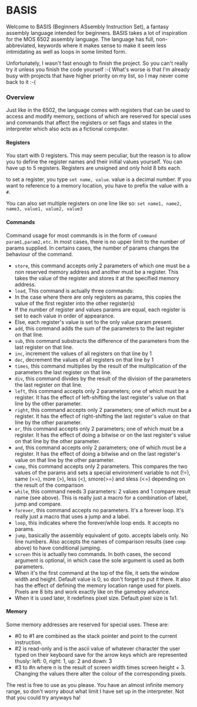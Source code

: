 # BASIS

Welcome to BASIS (Beginners ASsembly Instruction Set), a fantasy assembly language intended for beginners. BASIS takes a lot of inspiration for the MOS 6502 assembly language. The language has full, non-abbreviated, keywords where it makes sense to make it seem less intimidating as well as loops in some limited form.

Unfortunately, I wasn't fast enough to finish the project. So you can't really try it unless you finish the code yourself :-(
What's worse is that I'm already busy with projects that have higher priority on my list, so I may never come back to it :-(

### Overview

Just like in the 6502, the language comes with registers that can be used to access and modify memory, sections of which are reserved for special uses and commands that affect the registers or set flags and states in the interpreter which also acts as a fictional computer.

#### Registers
You start with 0 registers. This may seem peculiar, but the reason is to allow you to define the register names and their initial values yourself. You can have up to 5 registers. Registers are unsigned and only hold 8 bits each.

to set a register, you type `set name, value`. value is a decimal number. If you want to reference to a memory location, you have to prefix the value with a `#`.

You can also set multiple registers on one line like so: `set name1, name2, name3, value1, value2, value3`

#### Commands

Command usage for most commands is in the form of `command param1,param2,etc`. In most cases, there is no upper limit to the number of params supplied. In certains cases, the number of params changes the behaviour of the command.

* `store`, this command accepts only 2 parameters of which one must be a non reserved memory address and another must be a register. This takes the value of the register and stores it at the specified memory address.
* `load`, This command is actually three commands:
 * In the case where there are only registers as params, this copies the value of the first register into the other register(s)
 * If the number of register and values params are equal, each register is set to each value in order of appearance.
 * Else, each register's value is set to the only value param present.
* `add`, this command adds the sum of the parameters to the last register on that line.
* `sub`, this command substracts the difference of the parameters from the last register on that line.
* `inc`, increment the values of all registers on that line by 1
* `dec`, decrement the values of all registers on that line by 1
* `times`, this command multiplies by the result of the multiplication of the parameters the last register on that line.
* `div`, this command divides by the result of the division of the parameters the last register on that line.
* `left`, this command accepts only 2 parameters; one of which must be a register. It has the effect of left-shifting the last register's value on that line by the other parameter.
* `right`, this command accepts only 2 parameters; one of which must be a register. It has the effect of right-shifting the last register's value on that line by the other parameter.
* `or`, this command accepts only 2 parameters; one of which must be a register. It has the effect of doing a bitwise or on the last register's value on that line by the other parameter.
* `and`, this command accepts only 2 parameters; one of which must be a register. It has the effect of doing a bitwise and on the last register's value on that line by the other parameter.
* `comp`, this command accepts only 2 parameters. This compares the two values of the params and sets a special environment variable to not (!=), same (==), more (>), less (<), smore(>=) and sless (<=) depending on the result of the comparison
* `while`, this command needs 3 parameters: 2 values and 1 compare result name (see above). This is really just a macro for a combination of label, jump and compare.
* `forever`, this command accepts no parameters. It's a forever loop. It's really just a macro that uses a jump and a label.
* `loop`, this indicates where the forever/while loop ends. It accepts no params.
* `jump`, basically the assembly equivalent of goto. accepts labels only. No line numbers. Also accepts the names of comparison results (see `comp` above) to have conditional jumping.
* `screen` this is actually two commands. In both cases, the second argument is optional, in which case the sole argument is used as both parameters.
 * When it's the first command at the top of the file, it sets the window width and height. Default value is 0, so don't forget to put it there. It also has the effect of defining the memory location range used for pixels. Pixels are 8 bits and work exactly like on the gameboy advance.
 * When it is used later, it redefines pixel size. Default pixel size is 1x1.

#### Memory
Some memory addresses are reserved for special uses. These are:
 * #0 to #1 are combined as the stack pointer and point to the current instruction.
 * #2 is read-only and is the ascii value of whatever character the user typed on their keyboard save for the arrow keys which are represented thusly: left: 0, right: 1, up: 2 and down: 3
 * #3 to #n where n is the result of screen width times screen height + 3. Changing the values there alter the colour of the corresponding pixels.

The rest is free to use as you please. You have an almost infinite memory range, so don't worry about what limit I have set up in the interpreter. Not that you could try anyways ha!

